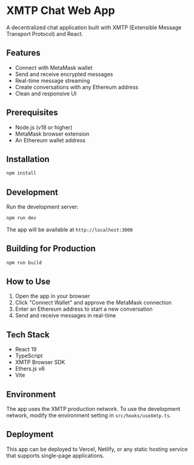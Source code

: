 # XMTP Chat Web App

A decentralized chat application built with XMTP (Extensible Message Transport Protocol) and React.

## Features

- Connect with MetaMask wallet
- Send and receive encrypted messages
- Real-time message streaming
- Create conversations with any Ethereum address
- Clean and responsive UI

## Prerequisites

- Node.js (v18 or higher)
- MetaMask browser extension
- An Ethereum wallet address

## Installation

```bash
npm install
```

## Development

Run the development server:

```bash
npm run dev
```

The app will be available at `http://localhost:3000`

## Building for Production

```bash
npm run build
```

## How to Use

1. Open the app in your browser
2. Click "Connect Wallet" and approve the MetaMask connection
3. Enter an Ethereum address to start a new conversation
4. Send and receive messages in real-time

## Tech Stack

- React 19
- TypeScript
- XMTP Browser SDK
- Ethers.js v6
- Vite

## Environment

The app uses the XMTP production network. To use the development network, modify the environment setting in `src/hooks/useXmtp.ts`.

## Deployment

This app can be deployed to Vercel, Netlify, or any static hosting service that supports single-page applications.
